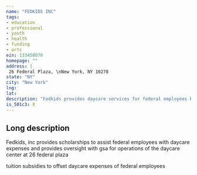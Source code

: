```yaml
---
name: "FEDKIDS INC"
tags:
- education
- professional
- youth
- health
- funding
- arts
ein: 133458070
homepage: ""
address: |
 26 Federal Plaza, \nNew York, NY 10278
state: "NY"
city: "New York"
lng: 
lat: 
description: "Fedkids provides daycare services for federal employees by providing oversight to an outside vendor for services at the 26 federal plaza suite. Gsa provides equipment, site safety and monitoring. "
is_501c3: X
---
```


## Long description

Fedkids, inc provides scholarships to assist federal employees with daycare expenses and provides oversight with gsa for operations of the daycare center at 26 federal plaza
  
  tuition subsidies to offset daycare expenses of federal employees

